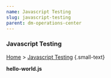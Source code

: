 ```yaml
---
name: Javascript Testing
slug: javascript-testing
parent: dm-operations-center
---
```

### Javascript Testing
[Home](dm-operations-center) > [Javascript Testing](javascript-testing) {.small-text}

**hello-world.js**
<script src="assets/js/hello-world.js"></script>

